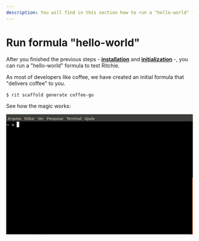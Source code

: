 ```yaml
---
description: You will find in this section how to run a "hello-world" formula.
---
```


# Run formula "hello-world"

After you finished the previous steps - [**installation**](installation/) and [**initialization**](initialization.md) -, you can run a "hello-world" formula to test Ritchie. 

As most of developers like coffee, we have created an initial formula that "delivers coffee" to you. 

```text
$ rit scaffold generate coffee-go
```

See how the magic works: 

![](../.gitbook/assets/rit-scaffold-generate-coffe-go.gif)

